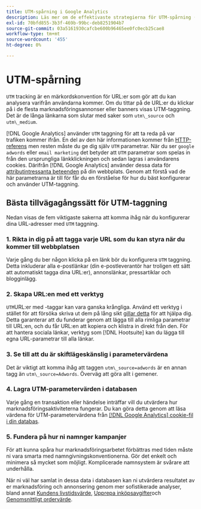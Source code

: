 ```yaml
---
title: UTM-spårning i Google Analytics
description: Läs mer om de effektivaste strategierna för UTM-spårning (taggning) i Google Analytics.
exl-id: 70bfd855-3b3f-469b-99bc-deb8251904b7
source-git-commit: 03a5161930cafcbe600b96465ee0fc0ecb25cae8
workflow-type: tm+mt
source-wordcount: '455'
ht-degree: 0%

---
```


# UTM-spårning

`UTM` tracking är en märkordskonvention för URL:er som gör att du kan analysera varifrån användarna kommer. Om du tittar på de URL:er du klickar på i de flesta marknadsföringsannonser eller banners visas UTM-taggning. Det är de långa länkarna som slutar med saker som `utm\_source` och `utm\_medium`.

[!DNL Google Analytics] använder `UTM` taggning för att ta reda på var trafiken kommer ifrån. En del av den här informationen kommer från [HTTP-referens](https://en.wikipedia.org/wiki/HTTP_referer) men resten måste du ge dig själv `UTM` parametrar. När du ser `google adwords` eller `email marketing` det betyder att `UTM` parametrar som spelas in från den ursprungliga länkklickningen och sedan lagras i användarens cookies. Därifrån [!DNL Google Analytics] använder dessa data för [attributintressanta beteenden](../data-analyst/analysis/google-track-user-acq.md) på din webbplats. Genom att förstå vad de här parametrarna är till för får du en förståelse för hur du bäst konfigurerar och använder UTM-taggning.

## Bästa tillvägagångssätt för UTM-taggning

Nedan visas de fem viktigaste sakerna att komma ihåg när du konfigurerar dina URL-adresser med `UTM` taggning.

### 1. Rikta in dig på att tagga varje URL som du kan styra när du kommer till webbplatsen

Varje gång du ber någon klicka på en länk bör du konfigurera `UTM` taggning. Detta inkluderar alla e-postlänkar (din e-postleverantör har troligen ett sätt att automatiskt tagga dina URL:er), annonslänkar, pressartiklar och blogginlägg.

### 2. Skapa URL:en med ett verktyg

`UTM`URL:er med -taggar kan vara ganska krångliga. Använd ett verktyg i stället för att försöka skriva ut dem på lång sikt [gillar detta](https://support.google.com/analytics/answer/1033867?hl=en) för att hjälpa dig. Detta garanterar att du funderar genom att lägga till alla rimliga parametrar till URL:en, och du får URL:en att kopiera och klistra in direkt från den. För att hantera sociala länkar, verktyg som [!DNL Hootsuite] kan du lägga till egna URL-parametrar till alla länkar.

### 3. Se till att du är skiftlägeskänslig i parametervärdena

Det är viktigt att komma ihåg att taggen `utm\_source=adwords` är en annan tagg än `utm\_source=Adwords`. Överväg att göra allt i gemener.

### 4. Lagra UTM-parametervärden i databasen

Varje gång en transaktion eller händelse inträffar vill du utvärdera hur marknadsföringsaktiviteterna fungerar. Du kan göra detta genom att läsa värdena för UTM-parametervärdena från [[!DNL Google Analytics] cookie-fil i din databas](../data-analyst/analysis/google-track-user-acq.md).

### 5. Fundera på hur ni namnger kampanjer

För att kunna spåra hur marknadsföringsarbetet förbättras med tiden måste ni vara smarta med namngivningskonventionerna. Gör det enkelt och minimera så mycket som möjligt. Komplicerade namnsystem är svårare att underhålla.

När ni väl har samlat in dessa data i databasen kan ni utvärdera resultatet av er marknadsföring och annonsering genom mer sofistikerade analyser, bland annat [Kundens livstidsvärde](../data-analyst/analysis/ess-expected-ltv.md), [Upprepa inköpsavgifter](../data-analyst/analysis/repurchase-behavior.md)och [Genomsnittligt ordervärde](../data-analyst/analysis/basic-analytics.md).
